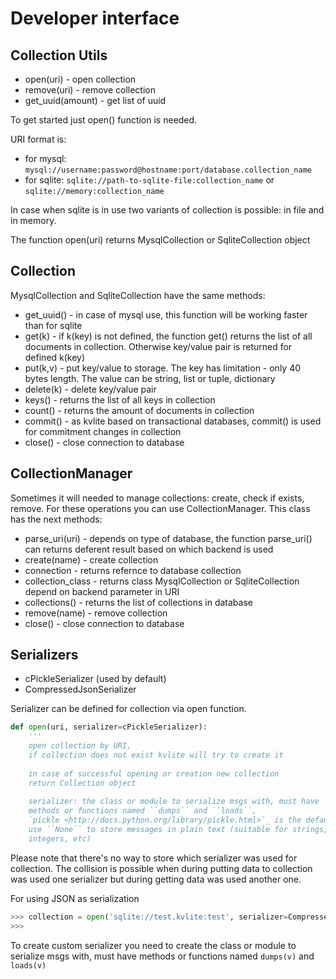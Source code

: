 # Developer interface

## Collection Utils

- open(uri)        - open collection
- remove(uri)      - remove collection
- get_uuid(amount) - get list of uuid 
 
To get started just open() function is needed.

URI format is:

- for mysql: `mysql://username:password@hostname:port/database.collection_name`
- for sqlite: `sqlite://path-to-sqlite-file:collection_name` or `sqlite://memory:collection_name`
 
In case when sqlite is in use two variants of collection is possible: in file and in memory.

The function open(uri) returns MysqlCollection or SqliteCollection object

## Collection

MysqlCollection and SqliteCollection have the same methods:

- get_uuid()   - in case of mysql use, this function will be working faster than for sqlite
- get(k)       - if k(key) is not defined, the function get() returns the list of all documents in collection. Otherwise key/value pair is returned for defined k(key)
- put(k,v)     - put key/value to storage. The key has limitation - only 40 bytes length. The value can be string, list or tuple, dictionary
- delete(k)    - delete key/value pair
- keys()       - returns the list of all keys in collection
- count()      - returns the amount of documents in collection
- commit()     - as kvlite based on transactional databases, commit() is used for commitment changes in collection
- close()      - close connection to database

## CollectionManager

Sometimes it will needed to manage collections: create, check if exists, remove. For these operations you can use CollectionManager. This class has the next methods:

- parse_uri(uri)   - depends on type of database, the function parse_uri() can returns deferent result based on which backend is used
- create(name)     - create collection
- connection       - returns refernce to database collection
- collection_class - returns class MysqlCollection or SqliteCollection depend on backend parameter in URI
- collections()    - returns the list of collections in database
- remove(name)     - remove collection
- close()          - close connection to database

## Serializers

- cPickleSerializer (used by default)
- CompressedJsonSerializer

Serializer can be defined for collection via open function. 
```python
def open(uri, serializer=cPickleSerializer):
    ''' 
    open collection by URI, 
    if collection does not exist kvlite will try to create it
    
    in case of successful opening or creation new collection 
    return Collection object
    
    serializer: the class or module to serialize msgs with, must have
    methods or functions named ``dumps`` and ``loads``,
    `pickle <http://docs.python.org/library/pickle.html>`_ is the default,
    use ``None`` to store messages in plain text (suitable for strings,
    integers, etc)
```
Please note that there's no way to store which serializer was used for collection. The collision is possible when during putting data to collection was used one serializer but during getting data was used another one.

For using JSON as serialization
```python
>>> collection = open('sqlite://test.kvlite:test', serializer=CompressedJsonSerializer)
>>>
```

To create custom serializer you need to create the class or module to serialize msgs with, must have methods or functions named `dumps(v)` and `loads(v)`

